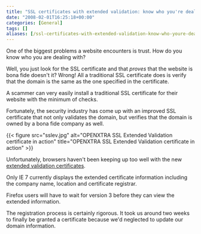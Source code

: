 ```yaml
---
title: "SSL certificates with extended validation: know who you're dealing with"
date: "2008-02-01T16:25:18+00:00"
categories: [General]
tags: []
aliases: [/ssl-certificates-with-extended-validation-know-who-youre-dealing-with/]
---
```


One of the biggest problems a website encounters is trust. How do you know who you are dealing with?

Well, you just look for the SSL certificate and that *proves* that the website is bona fide doesn't it? Wrong! All a traditional SSL certificate does is verify that the domain is the same as the one specified in the certificate.

A scammer can very easily install a traditional SSL certificate for their website with the minimum of checks.

Fortunately, the security industry has come up with an improved SSL certificate that not only validates the domain, but verifies that the domain is owned by a bona fide company as well.

{{< figure src="sslev.jpg" alt="OPENXTRA SSL Extended Validation certificate in action" title="OPENXTRA SSL Extended Validation certificate in action" >}}

Unfortunately, browsers haven't been keeping up too well with the new [extended validation certificates](https://en.wikipedia.org/wiki/Extended_Validation_Certificate).

Only IE 7 currently displays the extended certificate information including the company name, location and certificate registrar.

Firefox users will have to wait for version 3 before they can view the extended information.

The registration process is certainly rigorous. It took us around two weeks to finally be granted a certificate because we'd neglected to update our domain information.
